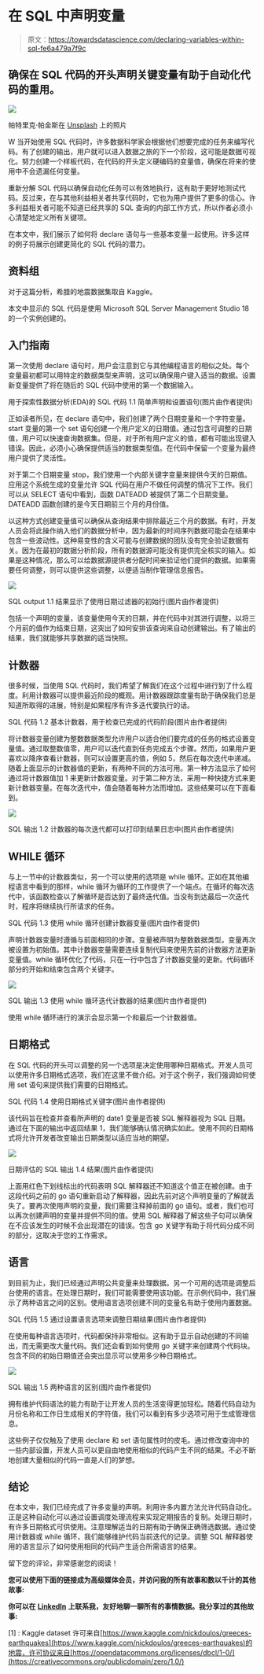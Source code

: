 # 在 SQL 中声明变量

> 原文：<https://towardsdatascience.com/declaring-variables-within-sql-fe6a479a7f9c>

## 确保在 SQL 代码的开头声明关键变量有助于自动化代码的重用。

![](img/b1979bcfbe3cff5314bc2111b65888c1.png)

帕特里克·帕金斯在 [Unsplash](https://unsplash.com?utm_source=medium&utm_medium=referral) 上的照片

W 当开始使用 SQL 代码时，许多数据科学家会根据他们想要完成的任务来编写代码。有了创建的输出，用户就可以进入数据之旅的下一个阶段，这可能是数据可视化。努力创建一个样板代码，在代码的开头定义硬编码的变量值，确保在将来的使用中不会遗漏任何变量。

重新分解 SQL 代码以确保自动化任务可以有效地执行，这有助于更好地测试代码。反过来，在与其他利益相关者共享代码时，它也为用户提供了更多的信心。许多利益相关者可能不知道已经共享的 SQL 查询的内部工作方式，所以作者必须小心清楚地定义所有关键项。

在本文中，我们展示了如何将 declare 语句与一些基本变量一起使用。许多这样的例子将展示创建更简化的 SQL 代码的潜力。

## 资料组

对于这篇分析，希腊的地震数据集取自 Kaggle。

[](https://www.kaggle.com/nickdoulos/greeces-earthquakes)  

本文中显示的 SQL 代码是使用 Microsoft SQL Server Management Studio 18 的一个实例创建的。

## 入门指南

第一次使用 declare 语句时，用户会注意到它与其他编程语言的相似之处。每个变量最初都可以用特定的数据类型来声明，这可以确保用户键入适当的数据。设置新变量提供了将在随后的 SQL 代码中使用的第一个数据输入。

用于探索性数据分析(EDA)的 SQL 代码 1.1 简单声明和设置语句(图片由作者提供)

正如读者所见，在 declare 语句中，我们创建了两个日期变量和一个字符变量。start 变量的第一个 set 语句创建一个用户定义的日期值。通过包含可调整的日期值，用户可以快速查询数据集。但是，对于所有用户定义的值，都有可能出现键入错误。因此，必须小心确保提供适当的数据类型值。在代码中保留一个变量为最终用户提供了灵活性。

对于第二个日期变量 stop，我们使用一个内部关键字变量来提供今天的日期值。应用这个系统生成的变量允许 SQL 代码在用户不做任何调整的情况下工作。我们可以从 SELECT 语句中看到，函数 DATEADD 被提供了第二个日期变量。DATEADD 函数创建的是今天日期前三个月的月份值。

以这种方式创建变量值可以确保从查询结果中排除最近三个月的数据。有时，开发人员会将此操作纳入他们的数据分析中，因为最新的时间序列数据可能会在结果中包含一些波动性。这种易变性的含义可能与创建数据的团队没有完全验证数据有关。因为在最初的数据分析阶段，所有的数据源可能没有提供完全核实的输入。如果是这种情况，那么可以给数据源提供者分配时间来验证他们提供的数据。如果需要任何调整，则可以提供这些调整，以便适当制作管理信息报告。

![](img/ae268c0148378549d3ff7a3c1d83db26.png)

SQL output 1.1 结果显示了使用日期过滤器的初始行(图片由作者提供)

包括一个声明的变量，该变量使用今天的日期，并在代码中对其进行调整，以将三个月前的值作为结束日期，这突出了如何安排该查询来自动创建输出。有了输出的结果，我们就能够共享数据的适当快照。

## 计数器

很多时候，当使用 SQL 代码时，我们希望了解我们在这个过程中进行到了什么程度。利用计数器可以提供最近阶段的概观。用计数器跟踪度量有助于确保我们总是知道所取得的进展，特别是如果程序有许多迭代要执行的话。

SQL 代码 1.2 基本计数器，用于检查已完成的代码阶段(图片由作者提供)

将计数器变量创建为整数数据类型允许用户以适合他们要完成的任务的格式设置变量值。通过取整数值零，用户可以迭代直到任务完成五个步骤。然而，如果用户更喜欢以降序查看计数器，则可以设置更高的值，例如 5，然后在每次迭代中递减。随着上面显示的计数器值的更新，有两种不同的方法可用。第一种方法显示了如何通过将计数器值加 1 来更新计数器变量。对于第二种方法，采用一种快捷方式来更新计数器变量。在每次迭代中，值会随着每种方法而增加。这些结果可以在下面看到。

![](img/f23aa69c35b72b1331cb000602401e03.png)

SQL 输出 1.2 计数器的每次迭代都可以打印到结果日志中(图片由作者提供)

## WHILE 循环

与上一节中的计数器类似，另一个可以使用的选项是 while 循环。正如在其他编程语言中看到的那样，while 循环为循环的工作提供了一个端点。在循环的每次迭代中，该函数检查以了解循环是否达到了最终迭代值。当没有到达最后一次迭代时，程序将继续执行所请求的任务。

SQL 代码 1.3 使用 while 循环创建计数器变量(图片由作者提供)

声明计数器变量时遵循与前面相同的步骤。变量被声明为整数数据类型。变量再次被设置为初始值。其中计数器变量需要连续复制代码来使用先前的计数器方法更新变量值。while 循环优化了代码，只在一行中包含了计数器变量的更新。代码循环部分的开始和结束包含两个关键字。

![](img/bb7df7f4286c5c3db71c3ad8e781342f.png)

SQL 输出 1.3 使用 while 循环迭代计数器的结果(图片由作者提供)

使用 while 循环进行的演示会显示第一个和最后一个计数器值。

## 日期格式

在 SQL 代码的开头可以调整的另一个选项是决定使用哪种日期格式。开发人员可以使用许多日期格式选项，我们在这里不做介绍。对于这个例子，我们强调如何使用 set 语句来提供我们需要的日期格式。

SQL 代码 1.4 使用日期格式关键字(图片由作者提供)

该代码旨在检查并查看所声明的 date1 变量是否被 SQL 解释器视为 SQL 日期。通过在下面的输出中返回结果 1，我们能够确认情况确实如此。使用不同的日期格式将允许开发者改变输出日期类型以适应当地的期望。

![](img/0bdeb233a75eef437984005d226220b5.png)

日期评估的 SQL 输出 1.4 结果(图片由作者提供)

上面用红色下划线标出的代码表明 SQL 解释器还不知道这个值正在被创建。由于这段代码之前的 go 语句重新启动了解释器，因此先前对这个声明变量的了解就丢失了。要再次使用声明的变量，我们需要注释掉前面的 go 语句。或者，我们也可以再次创建声明的变量并提供不同的值。使用 SQL 解释器了解这些子句可以确保在不应该发生的时候不会出现潜在的错误。包含 go 关键字有助于将代码分成不同的部分，这取决于您的工作需求。

## 语言

到目前为止，我们已经通过声明公共变量来处理数据。另一个可用的选项是调整后台使用的语言。在处理日期时，我们可能需要使用该功能。在示例代码中，我们展示了两种语言之间的区别。使用语言选项创建不同的变量名有助于使用内置数据。

SQL 代码 1.5 通过设置语言选项来调整日期结果(图片由作者提供)

在使用每种语言选项时，代码都保持非常相似。这有助于显示自动创建的不同输出，而无需更改大量代码。我们还会看到如何使用 go 关键字来创建两个代码块。包含不同的初始日期值还会突出显示可以使用多少种日期格式。

![](img/90a506af4e73784500ac02fd404d79ce.png)

SQL 输出 1.5 两种语言的区别(图片由作者提供)

拥有维护代码语法的能力有助于让开发人员的生活变得更加轻松。随着代码自动为月份名称和工作日生成相关的字符值，我们可以看到有多少选项可用于生成管理信息。

这些例子仅仅触及了使用 declare 和 set 语句属性时的皮毛。通过修改查询中的一些内部设置，开发人员可以更自由地使用相似的代码产生不同的结果。不必不断地创建大量相似的代码一直是人们的梦想。

## 结论

在本文中，我们已经完成了许多变量的声明。利用许多内置方法允许代码自动化。正是这种自动化可以通过设置调度处理流程来实现定期报告的复制。处理日期时，有许多日期格式可供使用。注意理解适当的日期有助于确保正确筛选数据。通过使用计数器或 while 循环，我们能够维护代码当前迭代的记录。调整 SQL 解释器使用的语言显示了如何使用相同的代码产生适合所需语言的结果。

留下您的评论，非常感谢您的阅读！

**您可以使用下面的链接成为高级媒体会员，并访问我的所有故事和数以千计的其他故事:**

[](https://jamesmcneill06.medium.com/membership)  

**你可以在** [**LinkedIn**](https://www.linkedin.com/in/james-mc-neill-180a9057/) **上联系我，友好地聊一聊所有的事情数据。我分享过的其他故事:**

[](/advanced-sql-operations-8856084a95a8)  [](/developing-sql-tables-3f9b96bc21e1)  [](/strings-in-sql-part-2-21a467374b84)  [](/strings-in-sql-part-1-122185dd0099)  

[1] : Kaggle dataset 许可来自[https://www.kaggle.com/nickdoulos/greeces-earthquakes](https://www.kaggle.com/nickdoulos/greeces-earthquakes)的地震，许可协议来自[https://opendatacommons.org/licenses/dbcl/1-0/](https://creativecommons.org/publicdomain/zero/1.0/)